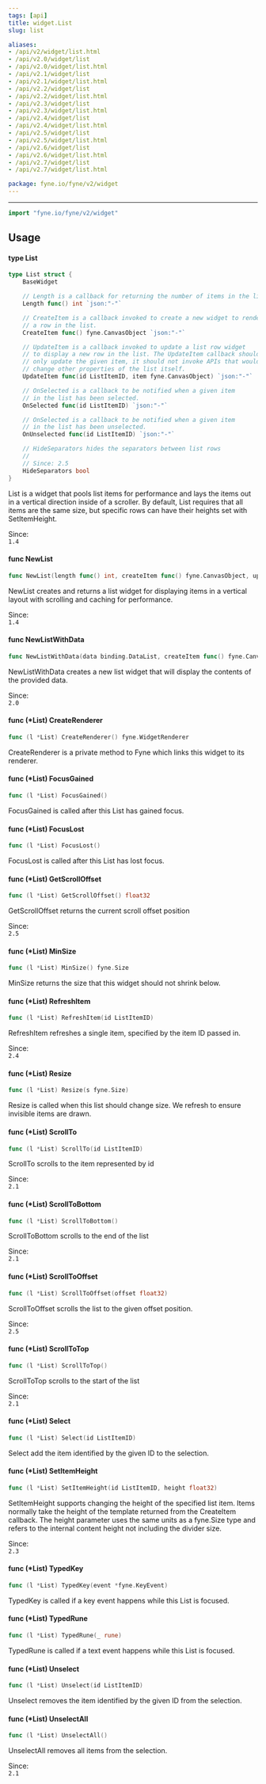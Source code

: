 ```yaml
---
tags: [api]
title: widget.List
slug: list

aliases:
- /api/v2/widget/list.html
- /api/v2.0/widget/list
- /api/v2.0/widget/list.html
- /api/v2.1/widget/list
- /api/v2.1/widget/list.html
- /api/v2.2/widget/list
- /api/v2.2/widget/list.html
- /api/v2.3/widget/list
- /api/v2.3/widget/list.html
- /api/v2.4/widget/list
- /api/v2.4/widget/list.html
- /api/v2.5/widget/list
- /api/v2.5/widget/list.html
- /api/v2.6/widget/list
- /api/v2.6/widget/list.html
- /api/v2.7/widget/list
- /api/v2.7/widget/list.html

package: fyne.io/fyne/v2/widget
---
```



---
```go
import "fyne.io/fyne/v2/widget"
```

## Usage

#### type List

```go
type List struct {
	BaseWidget

	// Length is a callback for returning the number of items in the list.
	Length func() int `json:"-"`

	// CreateItem is a callback invoked to create a new widget to render
	// a row in the list.
	CreateItem func() fyne.CanvasObject `json:"-"`

	// UpdateItem is a callback invoked to update a list row widget
	// to display a new row in the list. The UpdateItem callback should
	// only update the given item, it should not invoke APIs that would
	// change other properties of the list itself.
	UpdateItem func(id ListItemID, item fyne.CanvasObject) `json:"-"`

	// OnSelected is a callback to be notified when a given item
	// in the list has been selected.
	OnSelected func(id ListItemID) `json:"-"`

	// OnSelected is a callback to be notified when a given item
	// in the list has been unselected.
	OnUnselected func(id ListItemID) `json:"-"`

	// HideSeparators hides the separators between list rows
	//
	// Since: 2.5
	HideSeparators bool
}
```

List is a widget that pools list items for performance and lays the items out in a vertical direction inside of a scroller. By default, List requires that all items are the same size, but specific rows can have their heights set with SetItemHeight.


<div class="since">Since: <code>
1.4</code></div>

#### func  NewList

```go
func NewList(length func() int, createItem func() fyne.CanvasObject, updateItem func(ListItemID, fyne.CanvasObject)) *List
```
NewList creates and returns a list widget for displaying items in a vertical layout with scrolling and caching for performance.


<div class="since">Since: <code>
1.4</code></div>

#### func  NewListWithData

```go
func NewListWithData(data binding.DataList, createItem func() fyne.CanvasObject, updateItem func(binding.DataItem, fyne.CanvasObject)) *List
```
NewListWithData creates a new list widget that will display the contents of the provided data.


<div class="since">Since: <code>
2.0</code></div>

#### func (*List) CreateRenderer

```go
func (l *List) CreateRenderer() fyne.WidgetRenderer
```
CreateRenderer is a private method to Fyne which links this widget to its renderer.

#### func (*List) FocusGained

```go
func (l *List) FocusGained()
```
FocusGained is called after this List has gained focus.

#### func (*List) FocusLost

```go
func (l *List) FocusLost()
```
FocusLost is called after this List has lost focus.

#### func (*List) GetScrollOffset

```go
func (l *List) GetScrollOffset() float32
```
GetScrollOffset returns the current scroll offset position


<div class="since">Since: <code>
2.5</code></div>

#### func (*List) MinSize

```go
func (l *List) MinSize() fyne.Size
```
MinSize returns the size that this widget should not shrink below.

#### func (*List) RefreshItem

```go
func (l *List) RefreshItem(id ListItemID)
```
RefreshItem refreshes a single item, specified by the item ID passed in.


<div class="since">Since: <code>
2.4</code></div>

#### func (*List) Resize

```go
func (l *List) Resize(s fyne.Size)
```
Resize is called when this list should change size. We refresh to ensure invisible items are drawn.

#### func (*List) ScrollTo

```go
func (l *List) ScrollTo(id ListItemID)
```
ScrollTo scrolls to the item represented by id


<div class="since">Since: <code>
2.1</code></div>

#### func (*List) ScrollToBottom

```go
func (l *List) ScrollToBottom()
```
ScrollToBottom scrolls to the end of the list


<div class="since">Since: <code>
2.1</code></div>

#### func (*List) ScrollToOffset

```go
func (l *List) ScrollToOffset(offset float32)
```
ScrollToOffset scrolls the list to the given offset position.


<div class="since">Since: <code>
2.5</code></div>

#### func (*List) ScrollToTop

```go
func (l *List) ScrollToTop()
```
ScrollToTop scrolls to the start of the list


<div class="since">Since: <code>
2.1</code></div>

#### func (*List) Select

```go
func (l *List) Select(id ListItemID)
```
Select add the item identified by the given ID to the selection.

#### func (*List) SetItemHeight

```go
func (l *List) SetItemHeight(id ListItemID, height float32)
```
SetItemHeight supports changing the height of the specified list item. Items normally take the height of the template returned from the CreateItem callback. The height parameter uses the same units as a fyne.Size type and refers to the internal content height not including the divider size.


<div class="since">Since: <code>
2.3</code></div>

#### func (*List) TypedKey

```go
func (l *List) TypedKey(event *fyne.KeyEvent)
```
TypedKey is called if a key event happens while this List is focused.

#### func (*List) TypedRune

```go
func (l *List) TypedRune(_ rune)
```
TypedRune is called if a text event happens while this List is focused.

#### func (*List) Unselect

```go
func (l *List) Unselect(id ListItemID)
```
Unselect removes the item identified by the given ID from the selection.

#### func (*List) UnselectAll

```go
func (l *List) UnselectAll()
```
UnselectAll removes all items from the selection.


<div class="since">Since: <code>
2.1</code></div>
